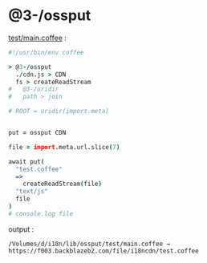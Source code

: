 [‼️]: ✏️README.mdt

# @3-/ossput

[test/main.coffee](./test/main.coffee) :

```coffee
#!/usr/bin/env coffee

> @3-/ossput
  ./cdn.js > CDN
  fs > createReadStream
#   @3-/uridir
#   path > join

# ROOT = uridir(import.meta)


put = ossput CDN

file = import.meta.url.slice(7)

await put(
  "test.coffee"
  =>
    createReadStream(file)
  "text/js"
  file
)
# console.log file
```

output :

```
/Volumes/d/i18n/lib/ossput/test/main.coffee → https://f003.backblazeb2.com/file/i18ncdn/test.coffee
```
